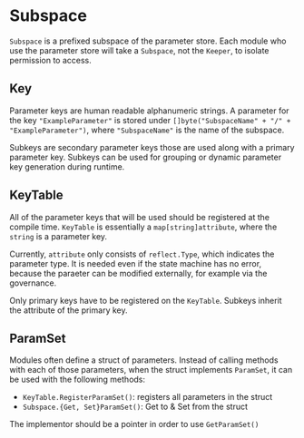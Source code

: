 <!--
order: 2
-->

# Subspace

`Subspace` is a prefixed subspace of the parameter store. Each module who use the 
parameter store will take a `Subspace`, not the `Keeper`, to isolate permission to access. 

## Key

Parameter keys are human readable alphanumeric strings. A parameter for the key 
`"ExampleParameter"` is stored under `[]byte("SubspaceName" + "/" + "ExampleParameter")`, 
	where `"SubspaceName"` is the name of the subspace.

Subkeys are secondary parameter keys those are used along with a primary parameter key.
Subkeys can be used for grouping or dynamic parameter key generation during runtime.

## KeyTable

All of the parameter keys that will be used should be registered at the compile 
time. `KeyTable` is essentially a `map[string]attribute`, where the `string` is a parameter key.

Currently, `attribute` only consists of `reflect.Type`, which indicates the parameter 
type. It is needed even if the state machine has no error, because the paraeter 
can be modified externally, for example via the governance.

Only primary keys have to be registered on the `KeyTable`. Subkeys inherit the 
attribute of the primary key.

## ParamSet

Modules often define a struct of parameters. Instead of calling methods with 
each of those parameters, when the struct implements `ParamSet`, it can be used 
with the following methods:

* `KeyTable.RegisterParamSet()`: registers all parameters in the struct
* `Subspace.{Get, Set}ParamSet()`: Get to & Set from the struct

The implementor should be a pointer in order to use `GetParamSet()`
